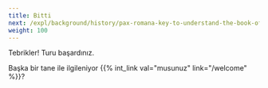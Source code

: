 ```yaml
---
title: Bitti
next: /expl/background/history/pax-romana-key-to-understand-the-book-of-revelation
weight: 100
---
```


Tebrikler! Turu başardınız. 

Başka bir tane ile ilgileniyor {{% int_link val="musunuz" link="/welcome" %}}?